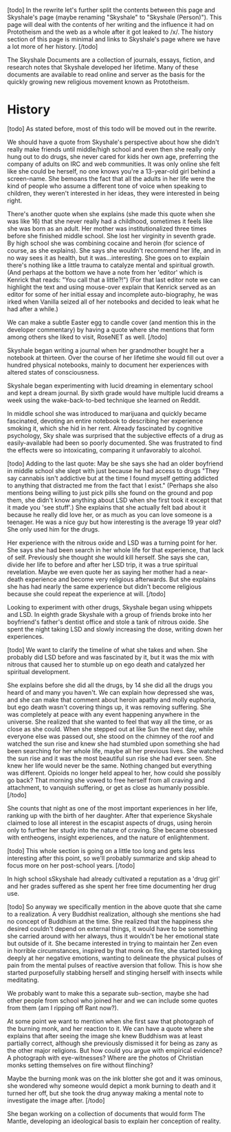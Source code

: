 [todo]
In the rewrite let's further split the contents between this page and Skyshale's page (maybe renaming "Skyshale" to "Skyshale (Person)").
This page will deal with the contents of her writing and the influence it had on Prototheism and the web as a whole after it got leaked to /x/.
The history section of this page is minimal and links to Skyshale's page where we have a lot more of her history.
[/todo]

The Skyshale Documents are a collection of journals, essays, fiction, and research notes that Skyshale developed her lifetime.
Many of these documents are available to read online and server as the basis for the quickly growing new religious movement known as Prototheism.

# History
[todo]
As stated before, most of this todo will be moved out in the rewrite.

We should have a quote from Skyshale's perspective about how she didn't really make friends until middle/high school and even then she really only hung out to do drugs, she never cared for kids her own age, preferring the company of adults on IRC and web communities.
It was only online she felt like she could be herself, no one knows you're a 13-year-old girl behind a screen-name.
She bemoans the fact that all the adults in her life were the kind of people who assume a different tone of voice when speaking to children, they weren't interested in her ideas, they were interested in being right.

There's another quote when she explains (she made this quote when she was like 16) that she never really had a childhood, sometimes it feels like she was born as an adult.
Her mother was institutionalized three times before she finished middle school.
She lost her virginity in seventh grade.
By high school she was combining cocaine and heroin (for science  of course, as she explains).
She says she wouldn't recommend her life, and in no way sees it as health, but it was...interesting.
She goes on to explain there's nothing like a little trauma to catalyze mental and spiritual growth.
(And perhaps at the bottom we have a note from her 'editor' which is Kenrick that reads: "You call that a little?!")
(For that last editor note we can highlight the text and using mouse-over explain that Kenrick served as an editor for some of her initial essay and incomplete auto-biography, he was irked when Vanilla seized all of her notebooks and decided to leak what he had after a while.)

We can make a subtle Easter egg to candle cover (and mention this in the developer commentary) by having a quote where she mentions that form among others she liked to visit, RoseNET as well.
[/todo]

Skyshale began writing a journal when her grandmother bought her a notebook at thirteen.
Over the course of her lifetime she would fill out over a hundred physical notebooks, mainly to document her experiences with altered states of consciousness.

Skyshale began experimenting with lucid dreaming in elementary school and kept a dream journal.
By sixth grade would have multiple lucid dreams a week using the wake-back-to-bed technique she learned on Reddit.

In middle school she was introduced to marijuana and quickly became fascinated, devoting an entire notebook to describing her experience smoking it, which she hid in her rent.
Already fascinated by cognitive psychology, Sky shale was surprised that the subjective effects of a drug as easily-available had been so poorly documented. She was frustrated to find the effects were so intoxicating, comparing it unfavorably to alcohol.

[todo]
Adding to the last quote: May be she says she had an older boyfriend in middle school she slept with just because he had access to drugs
"They say cannabis isn't addictive but at the time I found myself getting addicted to anything that distracted me from the fact that I exist."
(Perhaps she also mentions being willing to just pick pills she found on the ground and pop them, she didn't know anything about LSD when she first took it except that it made you 'see stuff'.)
She explains that she actually felt bad about it because he really did love her, or as much as you can love someone is a teenager.
He was a nice guy but how interesting is the average 19 year old? She only used him for the drugs.

Her experience with the nitrous oxide and LSD was a turning point for her.
She says she had been search in her whole life for that experience, that lack of self.
Previously she thought she would kill herself.
She says she can, divide her life to before and after her LSD trip, it was a true spiritual revelation.
Maybe we even quote her as saying her mother had a near-death experience and become very religious afterwards.
But she explains she has had nearly the same experience but didn't become religious because she could repeat the experience at will.
[/todo]

Looking to experiment with other drugs, Skyshale began using whippets and LSD.
In eighth grade Skyshale with a group of friends broke into her boyfriend's father's dentist office and stole a tank of nitrous oxide.
She spent the night taking LSD and slowly increasing the dose, writing down her experiences.

[todo]
We want to clarify the timeline of what she takes and when.
She probably did LSD before and was fascinated by it, but it was the mix with nitrous that caused her to stumble up on ego death and catalyzed her spiritual development.

She explains before she did all the drugs, by 14 she did all the drugs you heard of and many you haven't.
We can explain how depressed she was, and she can make that comment about heroin apathy and molly euphoria, but ego death wasn't covering things up, it was removing suffering.
She was completely at peace with any event happening anywhere in the universe.
She realized that she wanted to feel that way all the time, or as close as she could.
When she stepped out at like Sun the next day, while everyone else was passed out, she stood on the chimney of the roof and watched the sun rise and knew she had stumbled upon something she had been searching for her whole life, maybe all her previous lives.
She watched the sun rise and it was the most beautiful sun rise she had ever seen.
She knew her life would never be the same.
Nothing changed but everything was different.
Opioids no longer held appeal to her, how could she possibly go back?
That morning she vowed to free herself from all craving and attachment, to vanquish suffering, or get as close as humanly possible.
[/todo]

She counts that night as one of the most important experiences in her life, ranking up with the birth of her daughter.
After that experience Skyshale claimed to lose all interest in the escapist aspects of drugs, using heroin only to further her study into the nature of craving.
She became obsessed with entheogens, insight experiences, and the nature of enlightenment.

[todo]
This whole section is going on a little too long and gets less interesting after this point, so we'll probably summarize and skip ahead to focus more on her post-school years.
[/todo]

In high school sSkyshale had already cultivated a reputation as a 'drug girl' and her grades suffered as she spent her free time documenting her drug use.

[todo]
So anyway we specifically mention in the above quote that she came to a realization.
A very Buddhist realization, although she mentions she had no concept of Buddhism at the time.
She realized that the happiness she desired couldn't depend on external things, it would have to be something she carried around with her always, thus it wouldn't be her emotional state but outside of it.
She became interested in trying to maintain her Zen even in horrible circumstances, inspired by that monk on fire, she started looking deeply at her negative emotions, wanting to delineate the physical pulses of pain from the mental pulses of reactive aversion that follow.
This is how she started purposefully stabbing herself and stinging herself with insects while meditating.

We probably want to make this a separate sub-section, maybe she had other people from school who joined her and we can include some quotes from them (am I ripping off Rant now?).

At some point we want to mention when she first saw that photograph of the burning monk, and her reaction to it.
We can have a quote where she explains that after seeing the image she knew Buddhism was at least partially correct, although she previously dismissed it for being as zany as the other major religions.
But how could you argue with empirical evidence?
A photograph with eye-witnesses?
Where are the photos of Christian monks setting themselves on fire without flinching?

Maybe the burning monk was on the ink blotter she got and it was ominous, she wondered why someone would depict a monk burning to death and it turned her off, but she took the drug anyway making a mental note to investigate the image after.
[/todo]

She began working on a collection of documents that would form The Mantle, developing an ideological basis to explain her conception of reality.